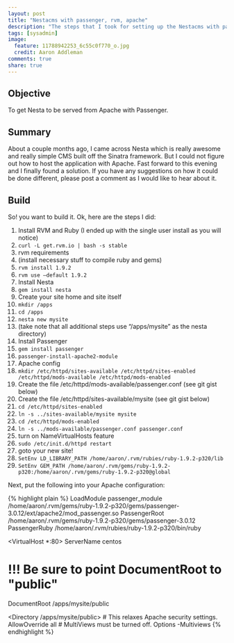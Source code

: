 ```yaml
---
layout: post
title: "Nestacms with passenger, rvm, apache"
description: "The steps that I took for setting up the Nestacms with passenger, RVM, and Apache on a hosting server."
tags: [sysadmin]
image:
  feature: 11788942253_6c55c0f770_o.jpg
  credit: Aaron Addleman
comments: true
share: true
---
```


## Objective

To get Nesta to be served from Apache with Passenger.

## Summary

About a couple months ago, I came across Nesta which is really awesome and really simple CMS built off the Sinatra framework. But I could not figure out how to host the application with Apache. Fast forward to this evening and I finally found a solution. If you have any suggestions on how it could be done different, please post a comment as I would like to hear about it.

## Build

So! you want to build it. Ok, here are the steps I did:

 1. Install RVM and Ruby (I ended up with the single user install as you will notice)
 1. `curl -L get.rvm.io | bash -s stable`
 1. rvm requirements
 1. (install necessary stuff to compile ruby and gems)
 1. `rvm install 1.9.2`
 1. `rvm use –default 1.9.2`
 1. Install Nesta
 1. `gem install nesta`
 1. Create your site home and site itself
 1. `mkdir /apps`
 1. `cd /apps`
 1. `nesta new mysite`
 1. (take note that all additional steps use “/apps/mysite” as the nesta directory)
 1. Install Passenger
 1. `gem install passenger`
 1. `passenger-install-apache2-module`
 1. Apache config
 1. `mkdir /etc/httpd/sites-available /etc/httpd/sites-enabled /etc/httpd/mods-available /etc/httpd/mods-enabled`
 1. Create the file /etc/httpd/mods-available/passenger.conf (see git gist below)
 1. Create the file /etc/httpd/sites-available/mysite (see git gist below)
 1. `cd /etc/httpd/sites-enabled`
 1. `ln -s ../sites-available/mysite mysite`
 1. `cd /etc/httpd/mods-enabled`
 1. `ln -s ../mods-available/passenger.conf passenger.conf`
 1. turn on NameVirtualHosts feature
 1. `sudo /etc/init.d/httpd restart`
 1. goto your new site!
 1. `SetEnv LD_LIBRARY_PATH /home/aaron/.rvm/rubies/ruby-1.9.2-p320/lib`
 1. `SetEnv GEM_PATH /home/aaron/.rvm/gems/ruby-1.9.2-p320:/home/aaron/.rvm/gems/ruby-1.9.2-p320@global`

Next, put the following into your Apache configuration:

{% highlight plain %}
LoadModule passenger_module /home/aaron/.rvm/gems/ruby-1.9.2-p320/gems/passenger-3.0.12/ext/apache2/mod_passenger.so
PassengerRoot /home/aaron/.rvm/gems/ruby-1.9.2-p320/gems/passenger-3.0.12
PassengerRuby /home/aaron/.rvm/rubies/ruby-1.9.2-p320/bin/ruby

<VirtualHost *:80>
  ServerName centos
  # !!! Be sure to point DocumentRoot to "public"
  DocumentRoot /apps/mysite/public

  <Directory /apps/mysite/public>
    # This relaxes Apache security settings.
    AllowOverride all
    # MultiViews must be turned off.
    Options -Multiviews
  </Directory>
</VirturalHost>
{% endhighlight %}